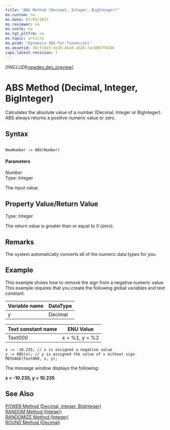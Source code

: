 ```yaml
---
title: "ABS Method (Decimal, Integer, BigInteger)"
ms.custom: na
ms.date: 07/03/2017
ms.reviewer: na
ms.suite: na
ms.tgt_pltfrm: na
ms.topic: article
ms.prod: "dynamics-365-for-financials"
ms.assetid: 36cfc0e3-ee2b-45a9-a528-7ac6067fd146
caps.latest.revision: 7
---
```


[!INCLUDE[newdev_dev_preview](../includes/newdev_dev_preview.md)]

# ABS Method (Decimal, Integer, BigInteger)
Calculates the absolute value of a number \(Decimal, Integer or BigInteger\). ABS always returns a positive numeric value or zero.  

## Syntax  

```  

NewNumber := ABS(Number)  
```  

#### Parameters  
 *Number*  
 Type: Integer  

 The input value.  

## Property Value/Return Value  
 Type: Integer  

 The return value is greater than or equal to 0 \(zero\).  

## Remarks  
 The system automatically converts all of the numeric data types for you.  

## Example  
 This example shows how to remove the sign from a negative numeric value. This example requires that you create the following global variables and text constant.  

|Variable name|DataType|  
|-------------------|--------------|
|y|Decimal|  

|Text constant name|ENU Value|  
|------------------------|---------------|  
|Text000|x = %1, y = %2|  

```  
x := -10.235; // x is assigned a negative value  
y := ABS(x); // y is assigned the value of x without sign  
MESSAGE(Text000, x, y);  
```  

 The message window displays the following:  

 **x = -10.235, y = 10.235**  

## See Also  
 [POWER Method \(Decimal, Integer, BigInteger\)](devenv-power-method-decimal-integer-biginteger.md)   
 [RANDOM Method \(Integer\)](devenv-random-method-integer.md)   
 [RANDOMIZE Method \(Integer\)](devenv-randomize-method-integer.md)   
 [ROUND Method \(Decimal\)](devenv-round-method-decimal.md)
